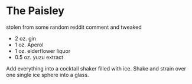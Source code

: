 # The Paisley

stolen from some random reddit comment and tweaked

* 2 oz. gin
* 1 oz. Aperol
* 1 oz. elderflower liquor
* 0.5 oz. yuzu extract

Add everything into a cocktail shaker filled with ice. Shake and strain over one single ice sphere into a glass.
